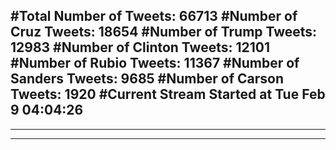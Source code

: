 #Total Number of Tweets: 66713 
#Number of Cruz Tweets: 18654
#Number of Trump Tweets: 12983
#Number of Clinton Tweets: 12101
#Number of Rubio Tweets: 11367
#Number of Sanders Tweets: 9685
#Number of Carson Tweets: 1920
#Current Stream Started at Tue Feb  9 04:04:26
---
---
---
